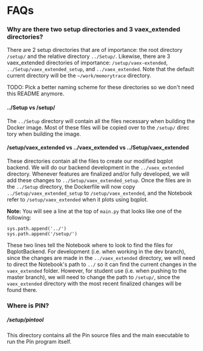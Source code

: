 # FAQs

### Why are there two setup directories and 3 vaex_extended directories?

There are 2 setup directories that are of importance: the root directory `/setup/` and the relative directory `../Setup/`. Likewise, there are
3 vaex\_extended directories of importance: `/setup/vaex-extended`, `../Setup/vaex_extended_setup`, and `../vaex_extended`. Note that the default current directory will be the `~/work/memorytrace` directory.  
  
TODO: Pick a better naming scheme for these directories so we don't need this README anymore.

#### ../Setup vs  /setup/

The `../Setup` directory will contain all the files necessary when building the Docker image. Most of these files will be copied over to the `/setup/` direc
tory when building the image.

#### /setup/vaex\_extended vs ../vaex\_extended vs ../Setup/vaex\_extended
These directories contain all the files to create our modified bqplot backend. We will do our backend development in the  `../vaex_extended` directory. Whenever features are finalized and/or fully developed, we will add these changes to `../Setup/vaex_extended_setup`. Once the files are in the `../Setup` directory, the Dockerfile will now copy `../Setup/vaex_extended_setup` to `/setup/vaex_extended`, and the Notebook refer to `/setup/vaex_extended` when it plots using bqplot.  
  
**Note:**  You will see a line at the top of `main.py` that looks like one of the following:

```
sys.path.append('../')
sys.path.append('/setup/')
```

These two lines tell the Notebook where to look to find the files for BqplotBackend. For development (i.e. when working in the dev branch), since the changes are made in the `../vaex_extended` directory, we will need to direct the Notebook's path to `../` so it can find the current changes in the `vaex_extended` folder. However, for student use (i.e. when pushing to the master branch), we will need to change the path to `/setup/`, since the `vaex_extended` directory with the most recent finalized changes will be found there.

### Where is PIN?

##### /setup/pintool

This directory contains all the Pin source files and the main executable to run the Pin program itself.


